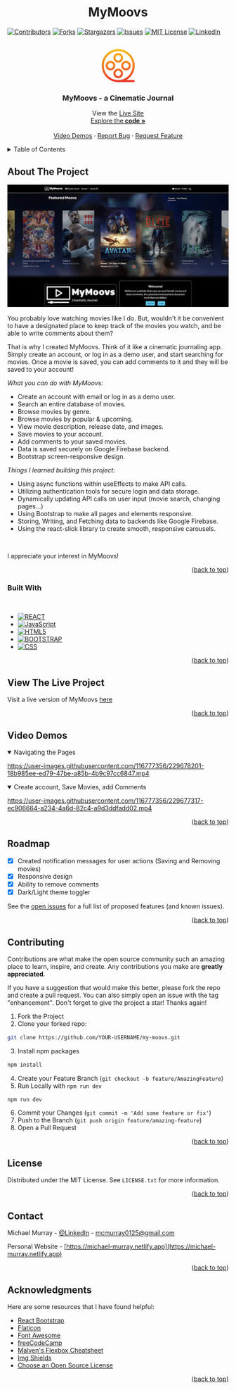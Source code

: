 <h1 align="center">MyMoovs</h1>

<!-- Improved compatibility of back to top link: See: https://github.com/othneildrew/Best-README-Template/pull/73 -->

<a name="readme-top"></a>

<!-- PROJECT SHIELDS -->
<!--
*** I'm using markdown "reference style" links for readability.
*** Reference links are enclosed in brackets [ ] instead of parentheses ( ).
*** See the bottom of this document for the declaration of the reference variables
*** for contributors-url, forks-url, etc. This is an optional, concise syntax you may use.
*** https://www.markdownguide.org/basic-syntax/#reference-style-links
-->

[![Contributors][contributors-shield]][contributors-url]
[![Forks][forks-shield]][forks-url]
[![Stargazers][stars-shield]][stars-url]
[![Issues][issues-shield]][issues-url]
[![MIT License][license-shield]][license-url]
[![LinkedIn][linkedin-shield]][linkedin-url]

<!-- PROJECT LOGO -->
<br />
<div align="center">
  <a href="https://github.com/mcmurray0125/my-moovs">
    <img src="./public/my-moovs-favicon-192.png" alt="Logo" width="75px" height="75px">
  </a>

  <h3 align="center">MyMoovs - a Cinematic Journal</h3>

  <p align="center">
    View the <a href ="https://mymoovs.netlify.app/">Live Site</a>
    <br />
    <a href="https://github.com/mcmurray0125/my-moovs">Explore the<strong> code »</strong></a>
    <br />
    <br />
    <a href="#video-demos">Video Demos</a>
    ·
    <a href="https://github.com/mcmurray0125/my-moovs/issues">Report Bug</a>
    ·
    <a href="https://github.com/mcmurray0125/my-moovs/issues">Request Feature</a>
  </p>
</div>

<!-- TABLE OF CONTENTS -->
<details>
  <summary>Table of Contents</summary>
  <ol>
    <li>
      <a href="#about-the-project">About The Project</a>
      <ul>
        <li><a href="#built-with">Built With</a></li>
      </ul>
    </li>
    <li>
      <a href="#view-the-live-project">View the Live Project</a>
      <ul>
      </ul>
    </li>
    <li><a href="#video-demos">Video Demos</a></li>
    <li><a href="#roadmap">Roadmap</a></li>
    <li><a href="#contributing">Contributing</a></li>
    <li><a href="#license">License</a></li>
    <li><a href="#contact">Contact</a></li>
    <li><a href="#acknowledgments">Acknowledgments</a></li>
  </ol>
</details>

<!-- ABOUT THE PROJECT -->

## About The Project

[![Product Name Screen Shot][product-screenshot]](https://github.com/mcmurray0125/my-moovs)

You probably love watching movies like I do. But, wouldn't it be convenient to have a designated place to keep track of the movies you watch, and be able to write comments about them?

That is why I created MyMoovs. Think of it like a cinematic journaling app. Simply create an account, or log in as a demo user, and start searching for movies. Once a movie is saved, you can add comments to it and they will be saved to your account!

_What you can do with MyMoovs:_

- Create an account with email or log in as a demo user.
- Search an entire database of movies.
- Browse movies by genre.
- Browse movies by popular & upcoming.
- View movie description, release date, and images.
- Save movies to your account.
- Add comments to your saved movies.
- Data is saved securely on Google Firebase backend.
- Bootstrap screen-responsive design.

_Things I learned building this project:_

- Using async functions within useEffects to make API calls.
- Utilizing authentication tools for secure login and data storage.
- Dynamically updating API calls on user input (movie search, changing pages...)
- Using Bootstrap to make all pages and elements responsive.
- Storing, Writing, and Fetching data to backends like Google Firebase.
- Using the react-slick library to create smooth, responsive carousels.

<br>

I appreciate your interest in MyMoovs!

<p align="right">(<a href="#readme-top">back to top</a>)</p>

### Built With

<br>

- [![REACT][react.js]][react-url]
- [![JavaScript][javascript.com]][javascript-url]
- [![HTML5][html.org]][html-url]
- [![BOOTSTRAP][bootstrap.com]][bootstrap-url]
- [![CSS][css.org]][css-url]

<p align="right">(<a href="#readme-top">back to top</a>)</p>

<!-- GETTING STARTED -->

## View The Live Project

Visit a live version of MyMoovs <a href ="https://mymoovs.netlify.app/">here</a>

<p align="right">(<a href="#readme-top">back to top</a>)</p>
<!-- USAGE EXAMPLES -->

## Video Demos

<details open>
  <summary>Navigating the Pages</summary>

https://user-images.githubusercontent.com/116777356/229678201-18b985ee-ed79-47be-a85b-4b9c97cc6847.mp4

</details>

<details open>
  <summary>Create account, Save Movies, add Comments</summary>

https://user-images.githubusercontent.com/116777356/229677317-ec906664-a234-4a6d-82c4-a9d3ddfadd02.mp4

</details>

<p align="right">(<a href="#readme-top">back to top</a>)</p>

<!-- ROADMAP -->

## Roadmap

- [x] Created notification messages for user actions (Saving and Removing movies)
- [x] Responsive design
- [x] Ability to remove comments
- [x] Dark/Light theme toggler

See the [open issues](https://github.com/mcmurray0125/my-moovs/issues) for a full list of proposed features (and known issues).

<p align="right">(<a href="#readme-top">back to top</a>)</p>

<!-- CONTRIBUTING -->

## Contributing

Contributions are what make the open source community such an amazing place to learn, inspire, and create. Any contributions you make are **greatly appreciated**.

If you have a suggestion that would make this better, please fork the repo and create a pull request. You can also simply open an issue with the tag "enhancement".
Don't forget to give the project a star! Thanks again!

1. Fork the Project
2. Clone your forked repo:

```sh
git clone https://github.com/YOUR-USERNAME/my-moovs.git
```

3. Install npm packages

```sh
npm install
```

4. Create your Feature Branch (`git checkout -b feature/AmazingFeature`)
5. Run Locally with `npm run dev`

```
npm run dev
```

6. Commit your Changes (`git commit -m 'Add some feature or fix'`)
7. Push to the Branch (`git push origin feature/amazing-feature`)
8. Open a Pull Request

<p align="right">(<a href="#readme-top">back to top</a>)</p>

<!-- LICENSE -->

## License

Distributed under the MIT License. See `LICENSE.txt` for more information.

<p align="right">(<a href="#readme-top">back to top</a>)</p>

<!-- CONTACT -->

## Contact

Michael Murray - [@LinkedIn](https://www.linkedin.com/in/michaelchristophermurray/) - mcmurray0125@gmail.com

Personal Website - [https://michael-murray.netlify.app](https://michael-murray.netlify.app)

<p align="right">(<a href="#readme-top">back to top</a>)</p>

<!-- ACKNOWLEDGMENTS -->

## Acknowledgments

Here are some resources that I have found helpful:

- [React Bootstrap](https://react-bootstrap.github.io/)
- [Flaticon](https://www.flaticon.com/)
- [Font Awesome](https://fontawesome.com)
- [freeCodeCamp](https://www.youtube.com/@freecodecamp)
- [Malven's Flexbox Cheatsheet](https://flexbox.malven.co/)
- [Img Shields](https://shields.io)
- [Choose an Open Source License](https://choosealicense.com)

<p align="right">(<a href="#readme-top">back to top</a>)</p>

<!-- MARKDOWN LINKS & IMAGES -->
<!-- https://www.markdownguide.org/basic-syntax/#reference-style-links -->

[contributors-shield]: https://img.shields.io/github/contributors/mcmurray0125/my-moovs.svg?style=for-the-badge
[contributors-url]: https://github.com/mcmurray0125/my-moovs/graphs/contributors
[forks-shield]: https://img.shields.io/github/forks/mcmurray0125/my-moovs.svg?style=for-the-badge
[forks-url]: https://github.com/mcmurray0125/my-moovs/network/members
[stars-shield]: https://img.shields.io/github/stars/mcmurray0125/my-moovs.svg?style=for-the-badge
[stars-url]: https://github.com/mcmurray0125/my-moovs/stargazers
[issues-shield]: https://img.shields.io/github/issues/mcmurray0125/my-moovs.svg?style=for-the-badge
[issues-url]: https://github.com/mcmurray0125/my-moovs/issues
[license-shield]: https://img.shields.io/github/license/mcmurray0125/my-moovs.svg?style=for-the-badge
[license-url]: https://github.com/mcmurray0125/my-moovs/blob/main/LICENSE.txt
[linkedin-shield]: https://img.shields.io/badge/-LinkedIn-black.svg?style=for-the-badge&logo=linkedin&colorB=555
[linkedin-url]: https://linkedin.com/in/michaelchristophermurray
[product-screenshot]: /public/mymoovs-thumb.png
[next.js]: https://img.shields.io/badge/next.js-000000?style=for-the-badge&logo=nextdotjs&logoColor=white
[next-url]: https://nextjs.org/
[react.js]: https://img.shields.io/badge/React-20232A?style=for-the-badge&logo=react&logoColor=61DAFB
[react-url]: https://reactjs.org/
[vue.js]: https://img.shields.io/badge/Vue.js-35495E?style=for-the-badge&logo=vuedotjs&logoColor=4FC08D
[vue-url]: https://vuejs.org/
[angular.io]: https://img.shields.io/badge/Angular-DD0031?style=for-the-badge&logo=angular&logoColor=white
[angular-url]: https://angular.io/
[svelte.dev]: https://img.shields.io/badge/Svelte-4A4A55?style=for-the-badge&logo=svelte&logoColor=FF3E00
[svelte-url]: https://svelte.dev/
[laravel.com]: https://img.shields.io/badge/Laravel-FF2D20?style=for-the-badge&logo=laravel&logoColor=white
[laravel-url]: https://laravel.com
[bootstrap.com]: https://img.shields.io/badge/Bootstrap-563D7C?style=for-the-badge&logo=bootstrap&logoColor=white
[bootstrap-url]: https://getbootstrap.com
[jquery.com]: https://img.shields.io/badge/jQuery-0769AD?style=for-the-badge&logo=jquery&logoColor=white
[jquery-url]: https://jquery.com
[javascript.com]: https://img.shields.io/badge/JavaScript-F7DF1E?logo=javascript&logoColor=000&style=for-the-badge
[javascript-url]: https://javascript.com/
[html.org]: https://img.shields.io/badge/HTML5-E34F26?logo=html5&logoColor=fff&style=for-the-badge
[html-url]: https://w3.org/html/
[css.org]: https://img.shields.io/badge/CSS3-1572B6?logo=css3&logoColor=fff&style=for-the-badge
[css-url]: https://www.w3.org/Style/CSS/Overview.en.html

<!-- This README.md file contains code written by another person. View the source code of the original creator here: https://github.com/othneildrew/Best-README-Template/blob/master/LICENSE.txt -->
